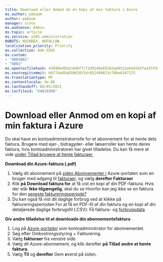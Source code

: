 ```yaml
---
title: Download eller Anmod om en kopi af min faktura i Azure
ms.author: pebaum
author: pebaum
manager: scotv
ms.audience: Admin
ms.topic: article
ms.service: o365-administration
ROBOTS: NOINDEX, NOFOLLOW
localization_priority: Priority
ms.collection: Adm_O365
ms.custom:
- "9003801"
- "6863"
ms.openlocfilehash: 43898bd85dc6d0ffcf3d9146e65583ad9532e64d342fea55fd48e055caf133a4
ms.sourcegitcommit: b5f7da89a650d2915dc652449623c78be6247175
ms.translationtype: MT
ms.contentlocale: da-DK
ms.lasthandoff: 08/05/2021
ms.locfileid: "54019358"
---
```

# <a name="download-or-request-a-copy-of-my-bill-in-azure"></a>Download eller Anmod om en kopi af min faktura i Azure

Du skal have en kontoadministratorrolle for et abonnement for at hente dets faktura. Brugere med ejer-, bidragyder- eller læserroller kan hente deres faktura, hvis kontoadministratoren har givet tilladelse. Du kan få mere at vide [under Tillad brugere at hente fakturaer.](https://docs.microsoft.com/azure/cost-management-billing/manage/manage-billing-access#opt-in)

**Download din Azure-faktura (.pdf)**

1. Vælg dit abonnement på [siden Abonnementer i](https://portal.azure.com/#blade/Microsoft_Azure_Billing/SubscriptionsBlade) Azure-portalen som en bruger med adgang til [fakturaer,](https://docs.microsoft.com/azure/cost-management-billing/manage/manage-billing-access?WT.mc_id=Portal-Microsoft_Azure_Support) og vælg **derefter Fakturaer**
2. Klik **på Download faktura for** at få vist en kopi af din PDF-faktura. Hvis der står **Ikke tilgængelig**, skal du se Hvorfor kan jeg ikke se en faktura for den [seneste faktureringsperiode?](https://docs.microsoft.com/azure/cost-management-billing/manage/download-azure-invoice-daily-usage-date?WT.mc_id=Portal-Microsoft_Azure_Support#noinvoice)
3. Du kan også få vist dit daglige forbrug ved at klikke på faktureringsperioden For at få en PDF-fil af din faktura og en kopi af din detaljerede daglige forbrugsfil (.CSV): Få faktura- og [forbrugsdata](https://docs.microsoft.com/azure/cost-management-billing/manage/download-azure-invoice-daily-usage-date?WT.mc_id=Portal-Microsoft_Azure_Support)  

**Giv andre tilladelse til at downloade din abonnementsfaktura**

1. Log på [Azure-portalen](https://portal.azure.com/) som kontoadministrator for abonnementet.
2. Søg efter Omkostningsstyring + Fakturering.
3. Vælg **fakturaer** fra venstre side.
4. Vælg dit Azure-abonnement, og klik derefter **på Tillad andre at hente faktura**.
5. Vælg **Til** og **derefter** Gem øverst på siden.

